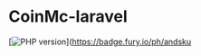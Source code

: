 # CoinMc-laravel 
[![PHP version](https://badge.fury.io/ph/andskur%2Fcoinmc.svg)](https://badge.fury.io/ph/andsku